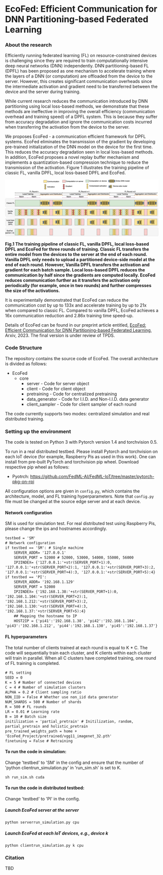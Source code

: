 

# EcoFed: Efficient Communication for DNN Partitioning-based Federated Learning

### About the research
Efficiently running federated learning (FL) on resource-constrained devices is challenging since they are required to train computationally intensive deep neural networks (DNN) independently. DNN partitioning-based FL (DPFL) has been proposed as one mechanism to accelerate training where the layers of a DNN (or computation) are offloaded from the device to the server. However, this creates significant communication overheads since the intermediate activation and gradient need to be transferred between the device and the server during training.

While current research reduces the communication introduced by DNN partitioning using local loss-based methods, we demonstrate that these methods are ineffective in improving the overall efficiency (communication overhead and training speed) of a DPFL system. This is because they suffer from accuracy degradation and ignore the communication costs incurred when transferring the activation from the device to the server. 

We proposes EcoFed - a communication efficient framework for DPFL systems. EcoFed eliminates the transmission of the gradient by developing pre-trained initialization of the DNN model on the device for the first time. This reduces the accuracy degradation seen in local loss-based methods. In addition, EcoFed proposes a novel replay buffer mechanism and implements a quantization-based compression technique to reduce the transmission of the activation. Figure 1 illustrates the training pipeline of classic FL, vanilla DPFL, local loss-based DPFL and EcoFed.

<p align = "center">
<img src = "Fig2-bv1.png">
</p>
<p>
<b>Fig.1 The training pipeline of classic FL, vanilla DPFL, local loss-based DPFL and EcoFed for three rounds of training. Classic FL transfers the entire model from the devices to the server at the end of each round. Vanilla DPFL only needs to upload a partitioned device-side model at the end of each round. However, Vanilla DPFL transfers the activation and gradient for each batch sample. Local loss-based DPFL reduces the communication by half since the gradients are computed locally. EcoFed reduces communication further as it transfers the activation only periodically (for example, once in two rounds) and further compresses the size of the activations.</b>
</p>

It is experimentally demonstrated that EcoFed can reduce the communication cost by up to 133x and accelerate training by up to 21x when compared to classic FL. Compared to vanilla DPFL, EcoFed achieves a 16x communication reduction and 2.86x training time speed-up.

Details of EcoFed can be found in our preprint article entitled, [EcoFed: Efficient Communication for DNN Partitioning-based Federated Learning](https://arxiv.org/pdf/2304.05495.pdf), Arxiv, 2023. The final version is under review of TPDS.

### Code Structure
The repository contains the source code of EcoFed. The overall architecture is divided as follows:

- EcoFed
  - core
    - server - Code for server object 
    - client - Code for client object
    - pretraining - Code for centralized pretraining 
    - data_generator - Code for I.I.D. and Non-I.I.D. data generator
    - client_sampler - Code for client sampler of each round

The code currently supports two modes: centralized simulation and real distributed training.

### Setting up the environment
The code is tested on Python 3 with Pytorch version 1.4 and torchvision 0.5.

To run in a real distributed testbed. Please install Pytorch and torchvision on each IoT device (for example, Raspberry Pis as used in this work). One can install from pre-built PyTorch and torchvision pip wheel. Download respective pip wheel as follows:
- Pyotrch: https://github.com/FedML-AI/FedML-IoT/tree/master/pytorch-pkg-on-rpi

All configuration options are given in `config.py`, which contains the architecture, model, and FL training hyperparameters.
Note that `config.py` file must be changed at the source edge server and at each device.  

#### Network configuration
SM is used for simulation test. For real distributed test using Raspberry Pis, please change the ips and hostnames accordingly.
```
testbed = 'SM'
# Network configuration
if testbed == 'SM': # Single machine
	SERVER_ADDR= '127.0.0.1'
	SERVER_PORT = 52000 # 52000, 53000, 54000, 55000, 56000
	IP2INDEX= {'127.0.0.1:'+str(SERVER_PORT+1):0, '127.0.0.1:'+str(SERVER_PORT+2):1, '127.0.0.1:'+str(SERVER_PORT+3):2, '127.0.0.1:'+str(SERVER_PORT+4):3, '127.0.0.1:'+str(SERVER_PORT+5):4}
if testbed == 'PI':
	SERVER_ADDR= '192.168.1.129'
	SERVER_PORT = 52000
	IP2INDEX= {'192.168.1.38:'+str(SERVER_PORT+1):0, '192.168.1.104:'+str(SERVER_PORT+2):1, '192.168.1.212:'+str(SERVER_PORT+3):2, '192.168.1.130:'+str(SERVER_PORT+4):3, '192.168.1.37:'+str(SERVER_PORT+5):4}
	## Mapping the hostname to IP
	HOST2IP = {'pi41':'192.168.1.38', 'pi42':'192.168.1.104', 'pi43':'192.168.1.212', 'pi44':'192.168.1.130', 'pi45':'192.168.1.37'}
```

#### FL hyperparameters
The total number of clients trained at each round is equal to K * C. The code will sequentially train each cluster, and K clients within each cluster will train in parallel. When all C clusters have completed training, one round of FL training is completed.

```
# FL setting
SEED = 0
K = 5 # Number of connected devices
C = 4 # Number of simulation clusters
ALPHA = 0.2 # Client sampling ratio
NON_IID = False # Whether use non_iid data generator
NUM_SHARDS = 500 # Number of shards
R = 500 # FL rounds
LR = 0.01 # Learning rate
B = 10 # Batch size
initilization = 'partial_pretrain' # Initilization, random, partial_pretrain and holistic_pretrain
pre_trained_weights_path = home + 'EcoFed_Project/pretrained/vgg11_imagenet_32.pth'
finetuning = False # Retraining
```

#### To run the code in simulation:
Change 'testbed' to 'SM' in the config and ensure that the number of 'python clientrun_simulation.py' in 'run_sim.sh' is set to K.

```
sh run_sim.sh cuda
```

#### To run the code in distributed testbed:
Change 'testbed' to 'PI' in the config.

##### Launch EcoFed server at the server

```
python serverrun_simulation.py cpu
```

##### Launch EcoFed at each IoT devices, e.g., device k
```
python clientrun_simulation.py k cpu
```

### Citation
TBD
